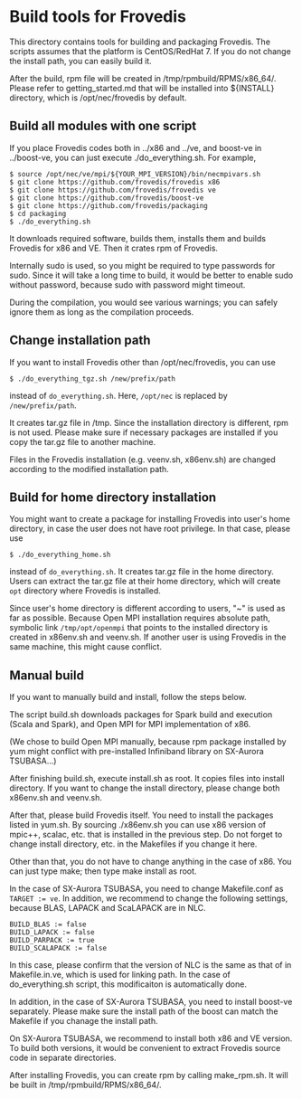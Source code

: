 # Build tools for Frovedis

This directory contains tools for building and packaging Frovedis.
The scripts assumes that the platform is CentOS/RedHat 7.
If you do not change the install path, you can easily build it.

After the build, rpm file will be created in /tmp/rpmbuild/RPMS/x86_64/.
Please refer to getting_started.md that will be installed into 
${INSTALL} directory, which is /opt/nec/frovedis by default.

## Build all modules with one script

If you place Frovedis codes both in ../x86 and ../ve, and boost-ve 
in ../boost-ve, you can just execute ./do_everything.sh.
For example,

    $ source /opt/nec/ve/mpi/${YOUR_MPI_VERSION}/bin/necmpivars.sh
    $ git clone https://github.com/frovedis/frovedis x86
    $ git clone https://github.com/frovedis/frovedis ve
    $ git clone https://github.com/frovedis/boost-ve
    $ git clone https://github.com/frovedis/packaging
    $ cd packaging
    $ ./do_everything.sh

It downloads required software, builds them, installs them and
builds Frovedis for x86 and VE. Then it crates rpm of Frovedis.

Internally sudo is used, so you might be required to type passwords for
sudo. Since it will take a long time to build, it would be better to
enable sudo without password, because sudo with password might timeout.

During the compilation, you would see various warnings; you can safely
ignore them as long as the compilation proceeds.

## Change installation path

If you want to install Frovedis other than /opt/nec/frovedis, you can
use 

    $ ./do_everything_tgz.sh /new/prefix/path

instead of `do_everything.sh`. Here, `/opt/nec` is replaced by
`/new/prefix/path`.

It creates tar.gz file in /tmp. Since the installation directory is
different, rpm is not used. Please make sure if necessary packages are
installed if you copy the tar.gz file to another machine.

Files in the Frovedis installation (e.g. veenv.sh, x86env.sh) are
changed according to the modified installation path.

## Build for home directory installation

You might want to create a package for installing Frovedis into user's
home directory, in case the user does not have root privilege.
In that case, please use

    $ ./do_everything_home.sh

instead of `do_everything.sh`. It creates tar.gz file in the home
directory. Users can extract the tar.gz file at their home directory,
which will create `opt` directory where Frovedis is installed.

Since user's home directory is different according to users, "~" is
used as far as possible. Because Open MPI installation requires
absolute path, symbolic link `/tmp/opt/openmpi` that points to the
installed directory is created in x86env.sh and veenv.sh. If another
user is using Frovedis in the same machine, this might cause conflict.

## Manual build

If you want to manually build and install, follow the steps below.

The script build.sh downloads packages for Spark build and execution
(Scala and Spark), and Open MPI for MPI implementation of x86. 

(We chose to build Open MPI manually, because rpm package installed
by yum might conflict with pre-installed Infiniband library on
SX-Aurora TSUBASA...)

After finishing build.sh, execute install.sh as root. It copies files
into install directory. If you want to change the install directory,
please change both x86env.sh and veenv.sh.

After that, please build Frovedis itself. You need to install the
packages listed in yum.sh. By sourcing ./x86env.sh you can use x86
version of mpic++, scalac, etc. that is installed in the previous
step. Do not forget to change install directory, etc. in the Makefiles
if you change it here.

Other than that, you do not have to change anything in the case of
x86. You can just type make; then type make install as root.

In the case of SX-Aurora TSUBASA, you need to change Makefile.conf 
as `TARGET := ve`. In addition, we recommend to change the
following settings, because BLAS, LAPACK and ScaLAPACK are in NLC.

    BUILD_BLAS := false
    BUILD_LAPACK := false
    BUILD_PARPACK := true
    BUILD_SCALAPACK := false

In this case, please confirm that the version of NLC is the same as
that of in Makefile.in.ve, which is used for linking path.
In the case of do_everything.sh script, this modificaiton is
automatically done.

In addition, in the case of SX-Aurora TSUBASA, you need to install
boost-ve separately. Please make sure the install path of the
boost can match the Makefile if you chanage the install path.

On SX-Aurora TSUBASA, we recommend to install both x86 and VE
version. To build both versions, it would be convenient to extract
Frovedis source code in separate directories.

After installing Frovedis, you can create rpm by calling make_rpm.sh.
It will be built in /tmp/rpmbuild/RPMS/x86_64/.
